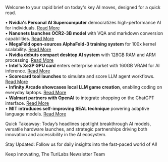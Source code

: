 Welcome to your rapid brief on today's key AI moves, designed for a quick read.

• **Nvidia's Personal AI Supercomputer** democratizes high-performance AI for individuals. [Read More](https://www.theverge.com/news/798775/nvidia-spark-personal-ai-supercomputer)  
• **Nanonets launches OCR2-3B model** with VQA and markdown conversion capabilities. [Read More](https://huggingface.co/nanonets/Nanonets-OCR2-3B)  
• **MegaFold open-sources AlphaFold-3 training system** for 100x kernel scalability. [Read More](https://supercomputing-system-ai-lab.github.io/blogs/blog/megafold-an-open-sourced-alphafold-3-training-system/)  
• **Nvidia debuts compact desktop AI system** with 128GB RAM and ARM processing. [Read More](https://arstechnica.com/ai/2025/10/nvidia-sells-tiny-new-computer-that-puts-big-ai-on-your-desktop/)  
• **Intel’s Xe3P GPU card** enters enterprise market with 160GB VRAM for AI inference. [Read More](https://www.phoronix.com/review/intel-crescent-island)  
• **Scorecard tool launches** to simulate and score LLM agent workflows. [Read More](https://docs.scorecard.io/intro/overview)  
• **Infinity Arcade showcases local LLM game creation**, enabling coding on everyday laptops. [Read More](https://github.com/lemonade-sdk/infinity-arcade)  
• **Walmart partners with OpenAI** to integrate shopping on the ChatGPT interface. [Read More](https://www.bloomberg.com/news/articles/2025-10-14/walmart-partners-with-openai-to-offer-shopping-on-chatgpt)  
• **MIT introduces self-improving SEAL technique** powering adaptive language models. [Read More](https://venturebeat.com/ai/self-improving-language-models-are-becoming-reality-with-mits-updated-seal)

Quick Takeaway: Today’s headlines spotlight breakthrough AI models, versatile hardware launches, and strategic partnerships driving both innovation and accessibility in the AI ecosystem.

Stay Updated: Follow us for daily insights into the fast-paced world of AI!

Keep innovating,
The TuriLabs Newsletter Team